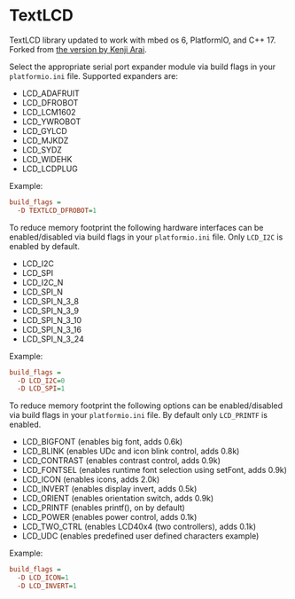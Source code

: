 # TextLCD

TextLCD library updated to work with mbed os 6, PlatformIO, and C++ 17. Forked from
[the version by Kenji Arai](https://os.mbed.com/users/kenjiArai/code/TextLCD/).

Select the appropriate serial port expander module via build flags in your
`platformio.ini` file. Supported expanders are:

- LCD_ADAFRUIT
- LCD_DFROBOT
- LCD_LCM1602
- LCD_YWROBOT
- LCD_GYLCD
- LCD_MJKDZ
- LCD_SYDZ
- LCD_WIDEHK
- LCD_LCDPLUG

Example:

```ini
build_flags =
  -D TEXTLCD_DFROBOT=1
```

To reduce memory footprint the following hardware interfaces can be enabled/disabled via
build flags in your `platformio.ini` file. Only `LCD_I2C` is enabled by default.

- LCD_I2C
- LCD_SPI
- LCD_I2C_N
- LCD_SPI_N
- LCD_SPI_N_3_8
- LCD_SPI_N_3_9
- LCD_SPI_N_3_10
- LCD_SPI_N_3_16
- LCD_SPI_N_3_24

Example:

```ini
build_flags =
  -D LCD_I2C=0
  -D LCD_SPI=1
```

To reduce memory footprint the following options can be enabled/disabled via build flags in your `platformio.ini` file. By default only `LCD_PRINTF` is enabled.

- LCD_BIGFONT (enables big font, adds 0.6k)
- LCD_BLINK (enables UDc and icon blink control, adds 0.8k)
- LCD_CONTRAST (enables contrast control, adds 0.9k)
- LCD_FONTSEL (enables runtime font selection using setFont, adds 0.9k)
- LCD_ICON (enables icons, adds 2.0k)
- LCD_INVERT (enables display invert, adds 0.5k)
- LCD_ORIENT (enables orientation switch, adds 0.9k)
- LCD_PRINTF (enables printf(), on by default)
- LCD_POWER (enables power control, adds 0.1k)
- LCD_TWO_CTRL (enables LCD40x4 (two controllers), adds 0.1k)
- LCD_UDC (enables predefined user defined characters example)

Example:

```ini
build_flags =
  -D LCD_ICON=1
  -D LCD_INVERT=1
```

